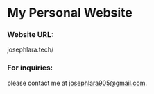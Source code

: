 # My Personal Website

### Website URL:
josephlara.tech/

### For inquiries:
please contact me at josephlara905@gmail.com.
